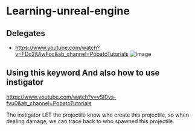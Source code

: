 # Learning-unreal-engine
## Delegates
- https://www.youtube.com/watch?v=FDc2jUiwFoc&ab_channel=PobatoTutorials
![image](https://github.com/user-attachments/assets/afccbbef-ed14-446e-81f0-2b4010f1b418)


## Using this keyword And also how to use instigator
https://www.youtube.com/watch?v=vSI0vs-fvu0&ab_channel=PobatoTutorials

The instigator LET the projectile know who create this projectile, so when dealing damage, we can trace back to who spawned this projectile.

